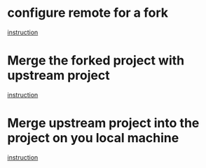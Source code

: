 # configure remote for a fork
[instruction](https://docs.github.com/en/free-pro-team@latest/github/collaborating-with-issues-and-pull-requests/configuring-a-remote-for-a-fork)

# Merge the forked project with upstream project
[instruction](https://docs.github.com/en/free-pro-team@latest/github/collaborating-with-issues-and-pull-requests/merging-an-upstream-repository-into-your-fork)

# Merge upstream project into the project on you local machine
[instruction](https://docs.github.com/en/free-pro-team@latest/github/collaborating-with-issues-and-pull-requests/syncing-a-fork)

